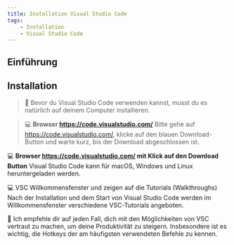 ```yaml
---
title: Installation Visual Studio Code
tags:
    - Installation
    - Visual Studio Code
---
```


## Einführung

## Installation

>:man:
Bevor du Visual Studio Code verwenden kannst, musst du es natürlich auf deinem Computer installieren.

>:computer: **Browser https://code.visualstudio.com/**
Bitte gehe auf https://code.visualstudio.com/, klicke auf den blauen Download-Button und warte kurz, bis der Download abgeschlossen ist.

:computer: **Browser https://code.visualstudio.com/ mit Klick auf den Download Button**
Visual Studio Code kann für macOS, Windows und Linux heruntergeladen werden.

:computer: VSC Willkommensfenster und zeigen auf die Tutorials (Walkthroughs)
Nach der Installation und dem Start von Visual Studio Code werden im Willkommensfenster verschiedene VSC-Tutorials angeboten.

:man:
Ich empfehle dir auf jeden Fall, dich mit den Möglichkeiten von VSC vertraut zu machen, um deine Produktivität zu steigern. Insbesondere ist es wichtig, die Hotkeys der am häufigsten verwendeten Befehle zu kennen.

